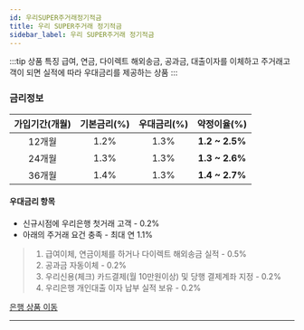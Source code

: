 ```yaml
---
id: 우리SUPER주거래정기적금
title: 우리 SUPER주거래 정기적금
sidebar_label: 우리 SUPER주거래 정기적금
---
```


:::tip 상품 특징
급여, 연금, 다이렉트 해외송금, 공과금, 대출이자를 이체하고 주거래고객이 되면 실적에 따라 우대금리를 제공하는 상품
:::


### 금리정보

가입기간(개월) | 기본금리(%) | 우대금리(%) | 약정이율(%)
:---:|:---:|:---:|:---:
12개월 | 1.2% | 1.3% | **1.2 ~ 2.5%**
24개월 | 1.3% | 1.3% | **1.3 ~ 2.6%**
36개월 | 1.4% | 1.3% | **1.4 ~ 2.7%**

#### 우대금리 항목

* 신규시점에 우리은행 첫거래 고객 - 0.2%
* 아래의 주거래 요건 충족 - 최대 연 1.1%
> 1. 급여이체, 연금이체를 하거나 다이렉트 해외송금 실적 - 0.5%
> 2. 공과금 자동이체 - 0.2%
> 3. 우리신용(체크) 카드결제(월 10만원이상) 및 당행 결제계좌 지정 - 0.2%
> 4. 우리은행 개인대출 이자 납부 실적 보유 - 0.2%



<a href="https://spot.wooribank.com/pot/Dream?withyou=PODEP0019&cc=c007095:c009166;c012263:c012399&PRD_CD=P010000109&PRD_YN=Y" target="_blank">은행 상품 이동</a>


---